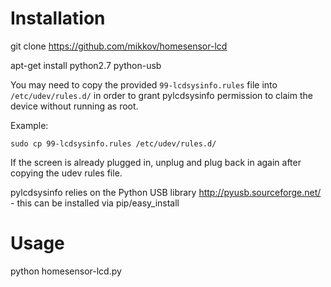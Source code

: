 Installation
============
git clone https://github.com/mikkov/homesensor-lcd

apt-get install python2.7 python-usb

You may need to copy the provided `99-lcdsysinfo.rules` file into
`/etc/udev/rules.d/` in order to grant pylcdsysinfo permission to claim the device without running as root.

Example:

    sudo cp 99-lcdsysinfo.rules /etc/udev/rules.d/

If the screen is already plugged in, unplug and plug back in again after copying the udev rules file.

pylcdsysinfo relies on the Python USB library http://pyusb.sourceforge.net/ - this can be installed via pip/easy_install


Usage
=====
python homesensor-lcd.py

